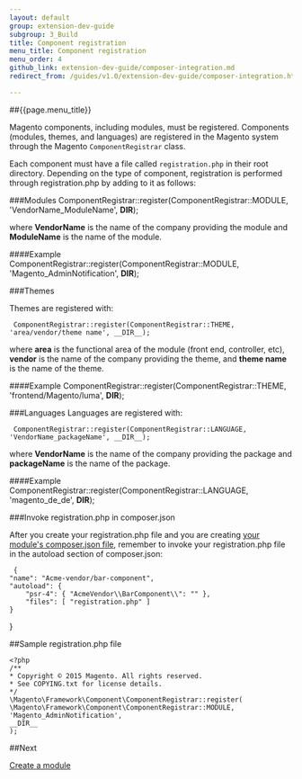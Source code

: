 ```yaml
---
layout: default
group: extension-dev-guide
subgroup: 3_Build
title: Component registration
menu_title: Component registration
menu_order: 4
github_link: extension-dev-guide/composer-integration.md
redirect_from: /guides/v1.0/extension-dev-guide/composer-integration.html

---
```

##{{page.menu_title}}


Magento components, including modules, must be registered. Components (modules, themes, and languages) are registered in the Magento system through the Magento `ComponentRegistrar` class. 

Each component must have a file called `registration.php` in their root directory. Depending on the type of component, registration is performed through registration.php by adding to it as follows:

###Modules
     ComponentRegistrar::register(ComponentRegistrar::MODULE, 'VendorName_ModuleName', __DIR__);

where __VendorName__ is the name of the company providing the module and __ModuleName__ is the name of the module.
     
####Example
     ComponentRegistrar::register(ComponentRegistrar::MODULE, 'Magento_AdminNotification', __DIR__);


###Themes

Themes are registered with:

     ComponentRegistrar::register(ComponentRegistrar::THEME, 'area/vendor/theme name', __DIR__);

where __area__ is the functional area of the module (front end, controller, etc), __vendor__ is the name of the company providing the theme, and __theme name__ is the name of the theme.


####Example
     ComponentRegistrar::register(ComponentRegistrar::THEME, 'frontend/Magento/luma', __DIR__);



###Languages
Languages are registered with:

     ComponentRegistrar::register(ComponentRegistrar::LANGUAGE, 'VendorName_packageName', __DIR__);

where __VendorName__ is the name of the company providing the package and __packageName__ is the name of the package.

####Example
     ComponentRegistrar::register(ComponentRegistrar::LANGUAGE, 'magento_de_de', __DIR__);


###Invoke registration.php in composer.json

After you create your registration.php file and you are creating [your module's composer.json file](create_module.html#add-the-module8217s-composerjson-file), remember to invoke your registration.php file in the autoload section of composer.json:

     {
    "name": "Acme-vendor/bar-component",
    "autoload": {
        "psr-4": { "AcmeVendor\\BarComponent\\": "" },
        "files": [ "registration.php" ]
    }
}



##Sample registration.php file


    <?php
	/**
 	* Copyright © 2015 Magento. All rights reserved.
 	* See COPYING.txt for license details.
 	*/
	\Magento\Framework\Component\ComponentRegistrar::register(
    \Magento\Framework\Component\ComponentRegistrar::MODULE,
    'Magento_AdminNotification',
    __DIR__
	);



##Next

[Create a module](create_module.html)
